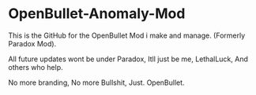 # OpenBullet-Anomaly-Mod

This is the GitHub for the OpenBullet Mod i make and manage. (Formerly Paradox Mod).

All future updates wont be under Paradox, Itll just be me, LethalLuck, And others who help.

No more branding, No more Bullshit, Just. OpenBullet.

